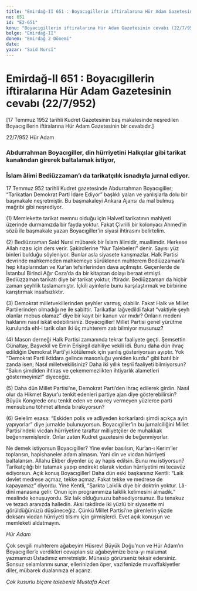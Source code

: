```yaml
---
title: "Emirdağ-II 651 : Boyacıgillerin iftiralarına Hür Adam Gazetesinin cevabı (22/7/952)"
no: 651
id: "E2-651"
konu: "Boyacıgillerin iftiralarına Hür Adam Gazetesinin cevabı (22/7/952)"
bolge: "Emirdağ-II"
donem: "Emirdağ 2 Dönemi"
date: 
yazar: "Said Nursî"
---
```


# Emirdağ-II 651 : Boyacıgillerin iftiralarına Hür Adam Gazetesinin cevabı (22/7/952)

<p class="takdim">[17 Temmuz 1952 tarihli Kudret Gazetesinin baş makalesinde neşredilen Boyacıgillerin iftiralarına Hür Adam Gazetesinin bir cevabıdır.]</p>

<p class="takdim">22/7/952 Hür Adam</p>

### Abdurrahman Boyacıgiller, din hürriyetini Halkçılar gibi tarikat kanalından girerek baltalamak istiyor,

### İslam âlimi Bediüzzaman’ı da tarikatçılık isnadıyla jurnal ediyor.

17 Temmuz 952 tarihli Kudret gazetesinde Abdurrahman Boyacıgiller; “Tarikatları Demokrat Parti İdare Ediyor” başlıklı yalan ve yanlışlarla dolu bir başmakale neşretmiştir. Bu başmakaleyi Ankara Ajansı da mal bulmuş mağribi gibi neşrediyor.

(1) Memlekette tarikat memnu olduğu için Halvetî tarikatının mahiyeti üzerinde durmamızda bir fayda yoktur. Fakat Çivrilli bir kolonyacı Ahmed’in sözü ile başmakale yazan Boyacıgiller’in siyasi ihtirasını belirtelim.

(2) Bediüzzaman Said Nursi mübarek bir İslam âlimidir, muallimdir. Herkese Allah rızası için ders verir. Şakirdlerine “Nur Talebeleri” denir. Sayısı yüz binleri bulduğu söyleniyor. Bunlar asla siyasete karışmazlar. Halk Partisi devrinde mahkemeden mahkemeye sürüklenen muhterem Bediüzzaman’a hep kitaplarından ve Kur’an tefsirlerinden dava açılmıştır. Geçenlerde de İstanbul Birinci Ağır Ceza’da da bir kitaptan dolayı beraat etmişti. Bediüzzaman tarikatı diye bir tarikat yoktur, iftiradır. Bediüzzaman da hiçbir zaman şeyhlik taslamamıştır. İçkili ayinlerle bunu karşılaştırmak ve birbirine karıştırmak insafsızlıktır.

(3) Demokrat milletvekillerinden şeyhler varmış; olabilir. Fakat Halk ve Millet Partilerinden olmadığı ne ile sabittir. Tarikatlar lağvedildi fakat “vaktiyle şeyh olanlar mebus olamaz” diye bir kayıt bir kanun var mıdır? Onların medeni haklarını nasıl iskât edebilirsiniz. Boyacıgiller! Millet Partisi genel yürütme kurulunda ehl-i tarik olan iki üç muhterem zatı bilmiyor musunuz?

(4) Mason derneği Halk Partisi zamanında tekrar faaliyete geçti. Şemsettin Günaltay, Başvekil ve Emin Erişirgil dahiliye vekili idi. Bunu daha dün ihraç edildiğin Demokrat Parti’yi kötülemek için yanlış gösteriyorsan ayıptır. Yok “Demokrat Parti iktidara gelince masonluğu yeniden kurdu” gibi batıl bir zanda isen; Nasıl milletvekilisiniz? Daha iki yıllık teşriî faaliyeti bilmiyorsun? “Sakın şimdiden ihtiras ve çekememezlikten ihtiyarlık alametleri göstermeyiniz!” diyeceğiz.

(5) Daha dün Millet Partisi’ne, Demokrat Parti’den ihraç edilerek girdin. Nasıl olur da Hikmet Bayur’u tenkit edenleri partiye ajan diye gösterebilirsin? Büyük Kongrede onu tenkit eden ve ona rey vermeyen yüzlerce parti mensubunu töhmet altında bırakıyorsun?

(6) Gelelim esasa: “Eskiden polis ve adliyeden korkarlardı şimdi açıkça ayin yapıyorlar” diye jurnalde bulunuyorsun. Boyacıgiller’in bu jurnalciliğini Millet Partisi’ndeki vicdan hürriyetine taraftar milliyetçiler de muhakkak beğenmemişlerdir. Onlar zaten Kudret gazetesini de beğenmiyorlar.

Ne demek istiyorsun Boyacıgiller? Yine evler basılsın, Kur’an-ı Kerim’ler toplansın, hapishaneler adam almasın. Yani din ve vicdan hürriyeti baltalansın. Allahu Ekber diyenler üç ay hapis edilsin. Bunu mu istiyorsun? Tarikatçılığı bir tutamak yapıp endirekt olarak vicdan hürriyetini mi tecavüz ediyorsun. Açık konuş Boyacıgiller! Daha dün eski başkanınız Kentli: “Laik devlet medrese açmaz, tekke açmaz. Fakat tekke ve medrese de kapayamaz” diyordu. Yine Kentli, “Şarkta Laiklik diye bir doktrin yoktur. Lâ-dinî manasına gelir. Onun için programımıza laiklik kelimesini almadık.” mealinde konuşuyordu. Siz laik olduğunuzu bahsediyorsunuz. Bu tenakuz ve tezadı aranızda halledin. Aksi takdirde iki yüzlü bir siyasette mi görüldüğünüzü düşüneceğiz. Çünkü Millet Partisi’ne girenlerin yüzde doksanı vicdan hürriyeti tılsımı için girmişlerdi. Evet açık konuşun ve memleketi aldatmayın.

*Hür Adam*

Çok sevgili muhterem ağabeyim Hüsrev! Büyük Doğu’nun ve Hür Adam’ın Boyacıgiller’e verdikleri cevapları siz ağabeyimize bera-yı malumat yazmamızı Üstadımız emretmiştir. Münasip görürseniz teksir edersiniz. Sonsuz selamlarımı sunar, ellerinizden öper, vazifenizde muvaffakiyetler diler, mübarek dualarınıza el açarız.

*Çok kusurlu biçare talebeniz*
*Mustafa Acet*
